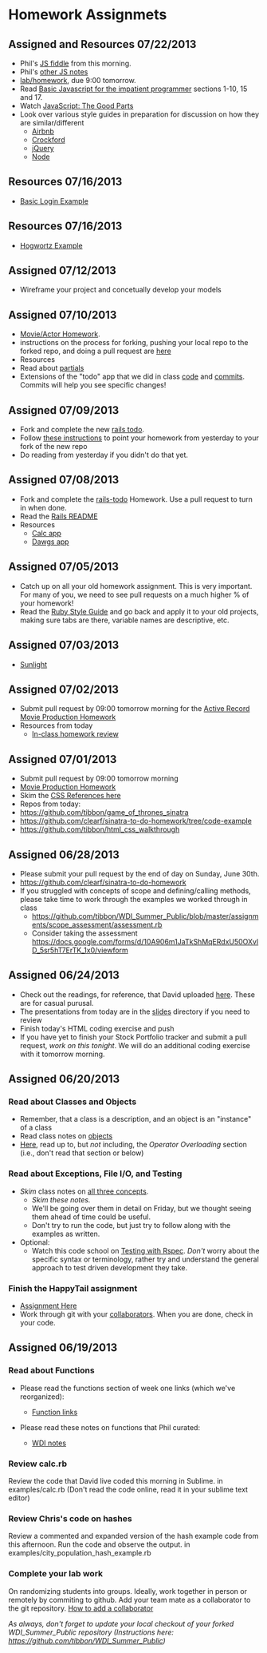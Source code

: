 # Homework Assignmets

## Assigned and Resources 07/22/2013
* Phil's [JS fiddle](http://jsfiddle.net/kxZkb/) from this morning.
* Phil's [other JS notes](https://github.com/tibbon/WDI_Summer_Public/tree/master/intro_to_js)
* [lab/homework](https://github.com/tibbon/javascript-geometry-function-hw-lab), due 9:00 tomorrow.
* Read [Basic Javascript for the impatient programmer](http://www.2ality.com/2013/06/basic-javascript.html) sections 1-10, 15 and 17. 
* Watch [JavaScript: The Good Parts](http://www.youtube.com/watch?v=hQVTIJBZook)
* Look over various style guides in preparation for discussion on how they are similar/different
  * [Airbnb](https://github.com/airbnb/javascript)
  * [Crockford](http://javascript.crockford.com/code.html)
  * [jQuery](http://contribute.jquery.org/style-guide/js/)
  * [Node](https://npmjs.org/doc/coding-style.html)

## Resources 07/16/2013
* [Basic Login Example](https://github.com/tibbon/auth_from_scratch/)

## Resources 07/16/2013
* [Hogwortz Example](https://github.com/phlco/hogwartz)

## Assigned 07/12/2013
* Wireframe your project and concetually develop your models 

## Assigned 07/10/2013
* [Movie/Actor Homework](https://github.com/clearf/private-imdb).  
 * instructions on the process for forking, pushing your local repo to the forked repo, and doing a pull request are [here](https://github.com/clearf/private-imdb/blob/master/README.md)
* Resources
 * Read about [partials](http://guides.rubyonrails.org/v3.2.13/layouts_and_rendering.html#using-partials)
 * Extensions of the "todo" app that we did in class
 [code](https://github.com/tibbon/WDI_Summer_Public/tree/master/examples/rails-todo-with-contacts/todo_app)
 and [commits](https://github.com/tibbon/WDI_Summer_Public/commits/master). Commits will help you see specific changes!

## Assigned 07/09/2013
* Fork and complete the new [rails todo](https://github.com/clearf/rails-todo-with-contacts/). 
* Follow [these instructions](https://gist.github.com/clearf/5961089) to point your homework from yesterday to your fork of the new repo
* Do reading from yesterday if you didn't do that yet. 

## Assigned 07/08/2013
* Fork and complete the [rails-todo](https://github.com/phlco/rails_todo) Homework. Use a pull request to turn in when done. 
* Read the [Rails README](https://github.com/tibbon/WDI_Summer_Public/blob/master/examples/rails/calculator/README.rdoc#description-of-contents)
* Resources
  * [Calc app](https://github.com/tibbon/WDI_Summer_Public/tree/master/examples/rails/calculator)
  * [Dawgs app](https://github.com/tibbon/WDI_Summer_Public/tree/master/examples/rails/dawgs)


## Assigned 07/05/2013
* Catch up on all your old homework assignment. This is very important. For many of you, we need to see pull requests on a much higher % of your homework!
* Read the [Ruby Style Guide]() and go back and apply it to your old projects, making sure tabs are there, 
variable names are descriptive, etc. 

## Assigned 07/03/2013
* [Sunlight](https://github.com/phlco/sunlight)

## Assigned 07/02/2013
* Submit pull request by 09:00 tomorrow morning for the
  [Active Record Movie Production Homework](https://github.com/clearf/sinatra-movie-production-active-record/)
* Resources from today
  *  [In-class homework review](https://github.com/clearf/sinatra-movie-production/tree/code-example)

## Assigned 07/01/2013
* Submit pull request by 09:00 tomorrow morning
* [Movie Production Homework](https://github.com/clearf/sinatra-movie-production/)
* Skim the [CSS References here](https://github.com/tibbon/WDI_Summer_Public/blob/master/links.md#css-reading)
* Repos from today:
 * https://github.com/tibbon/game_of_thrones_sinatra
 * https://github.com/clearf/sinatra-to-do-homework/tree/code-example
 * https://github.com/tibbon/html_css_walkthrough

## Assigned 06/28/2013
* Please submit your pull request by the end of day on Sunday, June 30th.
* https://github.com/clearf/sinatra-to-do-homework
* If you struggled with concepts of scope and defining/calling methods, please take time to work through the examples we worked through in class
  * https://github.com/tibbon/WDI_Summer_Public/blob/master/assignments/scope_assessment/assessment.rb
  * Consider taking the assessment https://docs.google.com/forms/d/10A906m1JaTkShMqERdxU50OXvlD_5sr5hT7ErTK_1x0/viewform


## Assigned 06/24/2013
* Check out the readings, for reference, that David uploaded
[here](./assignments/html_reading.md). These are for casual purusal. 
* The presentations from today are in the [slides](./slides/) directory if you need
to review
* Finish today's HTML coding exercise and push
* If you have yet to finish your Stock Portfolio tracker and submit a pull
request, *work on this tonight*. We will do an additional coding exercise with it
tomorrow morning. 


## Assigned 06/20/2013

### Read about Classes and Objects
* Remember, that a class is a description, and an object is an "instance" of a class
* Read class notes on [objects](./resources/wdi-objects.pdf?raw=true)
* [Here](http://www.tutorialspoint.com/ruby/ruby_object_oriented.htm), read up
  to, but *not* including, the *Operator Overloading* section (i.e., don't read that section or below) 

### Read about Exceptions, File I/O, and Testing
* *Skim* class notes on [all three concepts](./resources/exceptions_file_io_and_tdd.pdf?raw=true). 
  * *Skim these notes.* 
  * We'll be going over them in detail on Friday, but we thought seeing them ahead of time could 
    be useful.
  * Don't try to run the code, but just try to follow along with the examples as written. 
* Optional: 
  * Watch this code school on 
    [Testing with Rspec](http://www.codeschool.com/courses/testing-with-rspec). *Don't* 
    worry about the specific syntax or terminology, rather try and understand the general 
    approach to test driven development they take.

### Finish the HappyTail assignment
  * [Assignment Here](./assignments/happy_tails.md)
  * Work through git with your 
  [collaborators](https://help.github.com/articles/how-do-i-add-a-collaborator). 
  When you are done, check in your code. 

## Assigned 06/19/2013

### Read about Functions
* Please read the functions section of week one links (which we've reorganized):
  * [Function links](./w1_links.md#functions)

* Please read these notes on functions that Phil curated:
  * [WDI notes](./resources/wdi-functions.pdf)

### Review calc.rb
Review the code that David live coded this morning in Sublime.
in examples/calc.rb
(Don't read the code online, read it in your sublime text editor)

### Review Chris's code on hashes
Review a commented and expanded version of the hash example code from this afternoon. Run the code and observe the output.
in examples/city_population_hash_example.rb

### Complete your lab work
On randomizing students into groups. Ideally, work together in person or remotely by commiting to github. Add your team mate as a collaborator to the git repository.
[How to add a collaborator](https://help.github.com/articles/how-do-i-add-a-collaborator)

*As always, don't forget to update your local checkout of your forked WDI_Summer_Public repository (Instructions here: https://github.com/tibbon/WDI_Summer_Public)*
